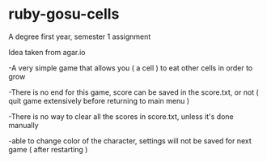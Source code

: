 # ruby-gosu-cells

A degree first year, semester 1 assignment

Idea taken from agar.io



-A very simple game that allows you ( a cell ) to eat other cells in order to grow

-There is no end for this game, score can be saved in the score.txt, or not ( quit game extensively before returning to main menu )

-There is no way to clear all the scores in score.txt, unless it's done manually

-able to change color of the character, settings will not be saved for next game ( after restarting )


